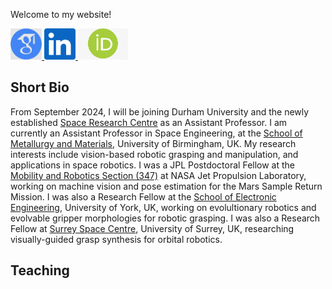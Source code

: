 <div class="reveal">
    <div class="slides">
        <section data-markdown="index.md" data-background-image="/assets/img/moon.jpg"></section>
    </div>
</div>

Welcome to my website!



<a href="https://scholar.google.com/citations?user=EPWOYFIAAAAJ&hl=en&oi=ao">
  <img src="/assets/img/scholar.png" height="50" />
</a>
<a href="https://www.linkedin.com/in/nikos-mavrakis-410872108/">
  <img src="/assets/img/linkedin.png" height="50" />
</a>
<a href="https://orcid.org/0000-0002-3138-2633">
  <img src="/assets/img/orcid.png" height="50" />
</a>



## Short Bio
From September 2024, I will be joining Durham University and the newly established [Space Research Centre](https://www.durham.ac.uk/research/institutes-and-centres/space-research-centre/) as an Assistant Professor. I am currently an Assistant Professor in Space Engineering, at the [School of Metallurgy and Materials](https://www.birmingham.ac.uk/schools/metallurgy-materials), University of Birmingham, UK. My research interests include vision-based robotic grasping and manipulation, and applications in space robotics. I was a JPL Postdoctoral Fellow at the [Mobility and Robotics Section (347)](https://www-robotics.jpl.nasa.gov/) at NASA Jet Propulsion Laboratory, working on machine vision and pose estimation for the Mars Sample Return Mission. I was also a Research Fellow at the [School of Electronic Engineering](https://www.york.ac.uk/physics-engineering-technology/), University of York, UK, working on evolultionary robotics and evolvable gripper morphologies for robotic grasping. I was also a Research Fellow at [Surrey Space Centre](https://www.surrey.ac.uk/surrey-space-centre), University of Surrey, UK, researching visually-guided grasp synthesis for orbital robotics.


## Teaching 

